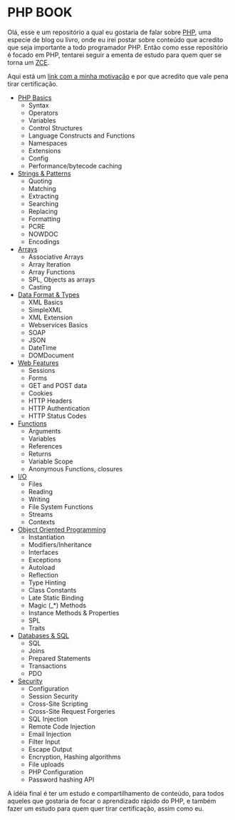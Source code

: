 # PHP BOOK

Olá, esse e um repositório a qual eu gostaria de falar sobre [PHP](http://www.php.net/), uma especie de blog ou livro, onde eu irei postar sobre conteúdo que acredito que seja importante a todo programador PHP. Então como esse repositório é focado em PHP, tentarei seguir a ementa de estudo para quem quer se torna um [ZCE](http://www.zend.com/en/services/certification/php-5-certification).

Aqui está um [link com a minha motivação](motivacao.md) e por que acredito que vale pena tirar certificação.

* [PHP Basics](php-basics/README.md)
  * Syntax
  * Operators
  * Variables
  * Control Structures
  * Language Constructs and Functions
  * Namespaces 
  * Extensions
  * Config
  * Performance/bytecode caching
* [Strings & Patterns](strings-&-patterns/README.md)
  * Quoting
  * Matching
  * Extracting
  * Searching
  * Replacing
  * Formatting
  * PCRE
  * NOWDOC
  * Encodings
* [Arrays](arrays/README.md)
  * Associative Arrays
  * Array Iteration
  * Array Functions
  * SPL, Objects as arrays 
  * Casting
* [Data Format & Types](data-format-&-types/README.md)
  * XML Basics
  * SimpleXML
  * XML Extension
  * Webservices Basics
  * SOAP
  * JSON 
  * DateTime 
  * DOMDocument
* [Web Features](web-features/README.md)
  * Sessions
  * Forms
  * GET and POST data
  * Cookies
  * HTTP Headers
  * HTTP Authentication
  * HTTP Status Codes 
* [Functions](functions/README.md)
  * Arguments
  * Variables
  * References
  * Returns
  * Variable Scope
  * Anonymous Functions, closures
* [I/O](io/README.md)
  * Files
  * Reading
  * Writing
  * File System Functions
  * Streams
  * Contexts
* [Object Oriented Programming](object-oriented-programming/README.md)
  * Instantiation
  * Modifiers/Inheritance
  * Interfaces
  * Exceptions
  * Autoload
  * Reflection
  * Type Hinting
  * Class Constants
  * Late Static Binding
  * Magic (_*) Methods
  * Instance Methods & Properties
  * SPL
  * Traits 
* [Databases & SQL](databases-&-sql/README.md)
  * SQL
  * Joins
  * Prepared Statements
  * Transactions
  * PDO
* [Security](security/README.md)
  * Configuration
  * Session Security
  * Cross-Site Scripting
  * Cross-Site Request Forgeries
  * SQL Injection
  * Remote Code Injection
  * Email Injection
  * Filter Input
  * Escape Output
  * Encryption, Hashing algorithms
  * File uploads
  * PHP Configuration
  * Password hashing API 

A idéia final é ter um estudo e compartilhamento de conteúdo, para todos aqueles que gostaria de focar o aprendizado rápido do PHP, e também fazer um estudo para quem quer tirar certificação, assim como eu.
